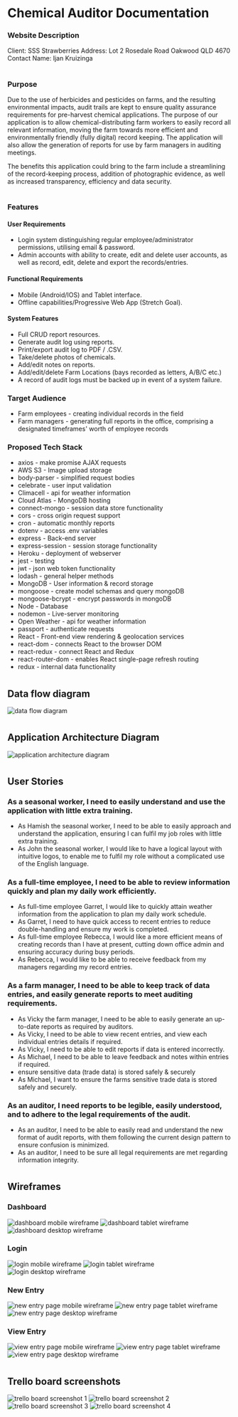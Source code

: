# Chemical Auditor Documentation

### Website Description

Client: SSS Strawberries
Address: Lot 2 Rosedale Road Oakwood QLD 4670
Contact Name: Ijan Kruizinga

#

### Purpose

Due to the use of herbicides and pesticides on farms, and the resulting environmental impacts, audit trails are kept to ensure quality assurance requirements for pre-harvest chemical applications. The purpose of our application is to allow chemical-distributing farm workers to easily record all relevant information, moving the farm towards more efficient and environmentally friendly (fully digital) record keeping. The application will also allow the generation of reports for use by farm managers in auditing meetings.

The benefits this application could bring to the farm include a streamlining of the record-keeping process, addition of photographic evidence, as well as increased transparency, efficiency and data security.

#

### Features

#### User Requirements

- Login system distinguishing regular employee/administrator permissions, utilising email & password.
- Admin accounts with ability to create, edit and delete user accounts, as well as record, edit, delete and export the records/entries.

#### Functional Requirements

- Mobile (Android/IOS) and Tablet interface.
- Offline capabilities/Progressive Web App (Stretch Goal).

#### System Features

- Full CRUD report resources.
- Generate audit log using reports.
- Print/export audit log to PDF / .CSV.
- Take/delete photos of chemicals.
- Add/edit notes on reports.
- Add/edit/delete Farm Locations (bays recorded as letters, A/B/C etc.)
- A record of audit logs must be backed up in event of a system failure.

### Target Audience

- Farm employees - creating individual records in the field
- Farm managers - generating full reports in the office, comprising a designated timeframes' worth of employee records

### Proposed Tech Stack

- axios - make promise AJAX requests
- AWS S3 - Image upload storage
- body-parser - simplified request bodies
- celebrate - user input validation
- Climacell - api for weather information
- Cloud Atlas - MongoDB hosting
- connect-mongo - session data store functionality
- cors - cross origin request support
- cron - automatic monthly reports
- dotenv - access .env variables
- express - Back-end server
- express-session - session storage functionality
- Heroku - deployment of webserver
- jest - testing
- jwt - json web token functionality
- lodash - general helper methods
- MongoDB - User information & record storage
- mongoose - create model schemas and query mongoDB
- mongoose-bcrypt - encrypt passwords in mongoDB
- Node - Database
- nodemon - Live-server monitoring
- Open Weather - api for weather information
- passport - authenticate requests
- React - Front-end view rendering & geolocation services
- react-dom - connects React to the browser DOM
- react-redux - connect React and Redux
- react-router-dom - enables React single-page refresh routing
- redux - internal data functionality

#

## Data flow diagram

![data flow diagram](./Data_Flow.png)

#

## Application Architecture Diagram

![application architecture diagram](./Application_Architecture_Diagram.png)

#

## User Stories

### As a seasonal worker, I need to easily understand and use the application with little extra training.

- As Hamish the seasonal worker, I need to be able to easily approach and understand the application, ensuring I can fulfil my job roles with little extra training.
- As John the seasonal worker, I would like to have a logical layout with intuitive logos, to enable me to fulfil my role without a complicated use of the English language.

### As a full-time employee, I need to be able to review information quickly and plan my daily work efficiently.

- As full-time employee Garret, I would like to quickly attain weather information from the application to plan my daily work schedule.
- As Garret, I need to have quick access to recent entries to reduce double-handling and ensure my work is completed.
- As full-time employee Rebecca, I would like a more efficient means of creating records than I have at present, cutting down office admin and ensuring accuracy during busy periods.
- As Rebecca, I would like to be able to receive feedback from my managers regarding my record entries.

### As a farm manager, I need to be able to keep track of data entries, and easily generate reports to meet auditing requirements.

- As Vicky the farm manager, I need to be able to easily generate an up-to-date reports as required by auditors.
- As Vicky, I need to be able to view recent entries, and view each individual entries details if required.
- As Vicky, I need to be able to edit reports if data is entered incorrectly.
- As Michael, I need to be able to leave feedback and notes within entries if required.
- ensure sensitive data (trade data) is stored safely & securely
- As Michael, I want to ensure the farms sensitive trade data is stored safely and securely.

### As an auditor, I need reports to be legible, easily understood, and to adhere to the legal requirements of the audit.

- As an auditor, I need to be able to easily read and understand the new format of audit reports, with them following the current design pattern to ensure confusion is minimized.
- As an auditor, I need to be sure all legal requirements are met regarding information integrity.

#

## Wireframes

### Dashboard

![dashboard mobile wireframe](./Wireframes/dashboard-mobile.png)
![dashboard tablet wireframe](./Wireframes/dashboard-tablet.png)
![dashboard desktop wireframe](./Wireframes/dashboard-desk.png)

### Login

![login mobile wireframe](./Wireframes/login-mobile.png)
![login tablet wireframe](./Wireframes/login-tablet.png)
![login desktop wireframe](./Wireframes/login-desk.png)

### New Entry

![new entry page mobile wireframe](./Wireframes/newEntry-mobile.png)
![new entry page tablet wireframe](./Wireframes/newEntry-tablet.png)
![new entry page desktop wireframe](./Wireframes/newEntry-desk.png)

### View Entry

![view entry page mobile wireframe](./Wireframes/viewEntry-mobile.png)
![view entry page tablet wireframe](./Wireframes/viewEntry-tablet.png)
![view entry page desktop wireframe](./Wireframes/viewEntry-desk.png)

#

## Trello board screenshots

![trello board screenshot 1](./Screenshots/1.PNG)
![trello board screenshot 2](./Screenshots/2.PNG)
![trello board screenshot 3](./Screenshots/3.PNG)
![trello board screenshot 4](./Screenshots/4.PNG)